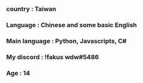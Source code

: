 ### country : Taiwan


### Language : Chinese and some basic English
    
    
### Main language : Python, Javascripts, C#


### My discord : !fakus wdw#5486


### Age : 14
